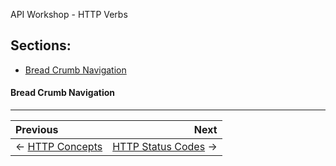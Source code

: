 API Workshop - HTTP Verbs

## Sections:

* [Bread Crumb Navigation](#bread-crumb-navigation)

#### Bread Crumb Navigation
_________________________

Previous | Next
:------- | ---:
← [HTTP Concepts](./http-concepts.md) | [HTTP Status Codes](./status-codes.md) →
